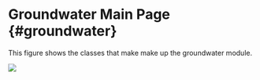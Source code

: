 # Groundwater Main Page {#groundwater}

This figure shows the classes that make make up the groundwater module.

![](groundwater_module_diagram_v2.png)
